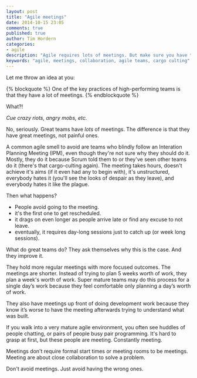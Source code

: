 ```yaml
---
layout: post
title: "Agile meetings"
date: 2014-10-15 23:05
comments: true
published: true
author: Tim Hordern
categories:
- agile
description: "Agile requires lots of meetings. But make sure you have them for the right reason."
keywords: "agile, meetings, collaboration, agile teams, cargo culting"
---
```


Let me throw an idea at you:

{% blockquote %}
One of the key practices of high-performing teams is that they have a lot of meetings.
{% endblockquote %}

What?!

*Cue crazy riots, angry mobs, etc.*

No, seriously. Great teams have *lots* of meetings. The difference is that they have great meetings,
not painful ones.

A common agile smell to avoid are teams who blindly follow an Interation Planning Meeting (IPM),
even though they're not sure why they should do it. Mostly, they do it because Scrum told them to
or they've seen other teams do it (there's that cargo-culting again). The meeting takes hours,
doesn't achieve it's aims (if it even had any to begin with), it's unstructured, everybody hates it
(you'll see the looks of despair as they leave), and everybody hates it like the plague.

Then what happens?

* People avoid going to the meeting.
* it's the first one to get rescheduled.
* it drags on even longer as people arrive late or find any excuse to not leave.
* eventually, it requires day-long sessions just to catch up (or week long sessions).

What do great teams do? They ask themselves why this is the case. And they improve it.

They hold more regular meetings with more focused outcomes. The meetings are shorter. Instead of
trying to plan 5 weeks worth of work, they plan a week's worth of work. Super mature teams may do
this process for a single day’s work because they feel comfortable only planning a day’s worth of
work.

They also have meetings up front of doing development work because they know it’s worse to have the
meeting afterwards trying to understand what was built.

If you walk into a very mature agile environment, you often see huddles of people chatting, or pairs
of people busy pair programming. It's hard to grasp at first, but these people are meeting.
Constantly meeting.

Meetings don't require formal start times or meeting rooms to be meetings. Meeting are about close
collaboration to solve a problem.

Don't avoid meetings. Just avoid having the wrong ones.